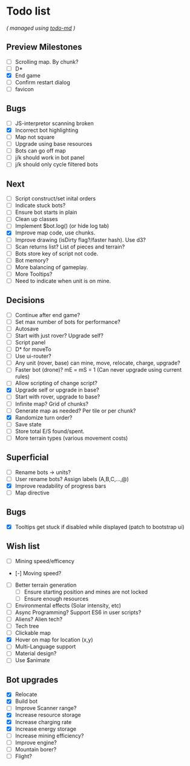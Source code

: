 # Todo list

_\( managed using [todo-md](https://github.com/Hypercubed/todo-md) \)_

## Preview Milestones
- [ ] Scrolling map. By chunk?
- [ ] D*
- [x] End game
- [ ] Confirm restart dialog
- [ ] favicon

## Bugs
- [ ] JS-interpretor scanning broken
- [x] Incorrect bot highlighting
- [ ] Map not square
- [ ] Upgrade using base resources
- [ ] Bots can go off map
- [ ] j/k should work in bot panel
- [ ] j/k should only cycle filtered bots

## Next
- [ ] Script construct/set inital orders
- [ ] Indicate stuck bots?
- [ ] Ensure bot starts in plain
- [ ] Clean up classes
- [ ] Implement $bot.log() (or hide log tab)
- [x] Improve map code, use chunks.
- [ ] Improve drawing (isDirty flag?/faster hash). Use d3?
- [ ] Scan returns list? List of pieces and terrain?
- [ ] Bots store key of script not code.
- [ ] Bot memory?
- [ ] More balancing of gameplay.
- [ ] More Tooltips?
- [ ] Need to indicate when unit is on mine.

## Decisions
- [ ] Continue after end game?
- [ ] Set max number of bots for performance?
- [ ] Autosave
- [ ] Start with just rover? Upgrade self?
- [ ] Script panel
- [ ] D* for moveTo
- [ ] Use ui-router?
- [ ] Any unit (rover, base) can mine, move, relocate, charge, upgrade?
- [ ] Faster bot (drone)? mE = mS = 1 (Can never upgrade using current rules)
- [ ] Allow scripting of change script?
- [x] Upgrade self or upgrade in base?
- [ ] Start with rover, upgrade to base?
- [ ] Infinite map?  Grid of chunks?
- [ ] Generate map as needed? Per tile or per chunk?
- [x] Randomize turn order?
- [ ] Save state
- [ ] Store total E/S found/spent.
- [ ] More terrain types (various movement costs)

## Superficial
- [ ] Rename bots -> units?
- [ ] User rename bots?  Assign labels (A,B,C,...,@)
- [x] Improve readability of progress bars
- [ ] Map directive

## Bugs
- [x] Tooltips get stuck if disabled while displayed (patch to bootstrap ui)

## Wish list
- [ ] Mining speed/efficency
- [-] Moving speed?
- [ ] Better terrain generation
  - [ ] Ensure starting position and mines are not locked
  - [ ] Ensure enough resources
- [ ] Environmental effects (Solar intensity, etc)
- [ ] Async Programming?  Support ES6 in user scripts?
- [ ] Aliens?  Alien tech?
- [ ] Tech tree
- [ ] Clickable map
- [x] Hover on map for location (x,y)
- [ ] Multi-Language support
- [ ] Material design?
- [ ] Use $animate

## Bot upgrades
- [x] Relocate
- [x] Build bot
- [ ] Improve Scanner range?
- [x] Increase resource storage
- [x] Increase charging rate
- [x] Increase energy storage
- [ ] Increase mining efficiency?
- [ ] Improve engine?
- [ ] Mountain borer?
- [ ] Flight?
